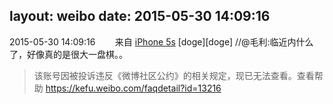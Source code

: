 layout: weibo
date: 2015-05-30 14:09:16
---
<meta name="referrer" content="no-referrer" />

2015-05-30 14:09:16  &nbsp;&nbsp;&nbsp;&nbsp;&nbsp;&nbsp; 来自 <a href="sinaweibo://customweibosource" rel="nofollow">iPhone 5s</a>
[doge][doge] //@毛利:临近内什么了，好像真的是很大一盘棋。。
>  该账号因被投诉违反《微博社区公约》的相关规定，现已无法查看。查看帮助 https://kefu.weibo.com/faqdetail?id=13216
